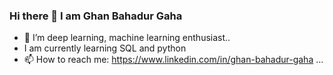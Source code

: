 ### Hi there 👋 I am Ghan Bahadur Gaha ###

- 🌱 I’m deep learning, machine learning enthusiast..
- I am currently learning SQL and python
- 📫 How to reach me: https://www.linkedin.com/in/ghan-bahadur-gaha ...

